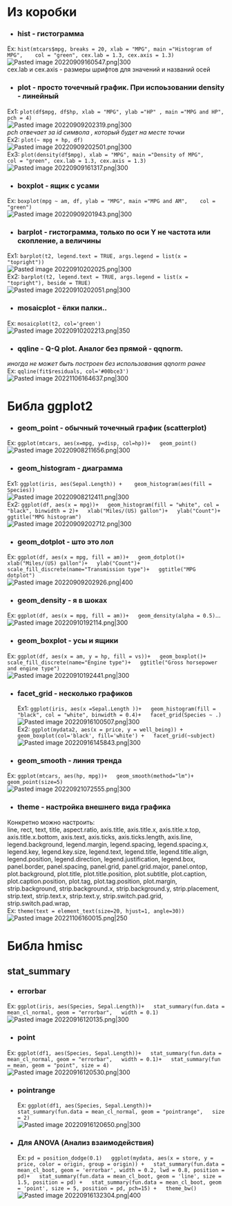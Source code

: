 # Из коробки  
- ### **hist** - гистограмма   
Ex: ```hist(mtcars$mpg, breaks = 20, xlab = "MPG", main ="Histogram of MPG",   
     col = "green", cex.lab = 1.3, cex.axis = 1.3)```    
     ![Pasted image 20220909160547.png|300](https://github.com/PolkaDott/Data-Science-Summaries/blob/main/Язык%20R/attachments/Pasted%20image%2020220909160547.png?raw=true)    
	 cex.lab и cex.axis - размеры шрифтов для значений и названий осей    
- ### **plot** - просто точечный график. При испоьзовании density - линейный    
Ex1: ```plot(df$mpg, df$hp, xlab = "MPG", ylab ="HP" , main ="MPG and HP", pch = 4)```    
![Pasted image 20220909202319.png|300](https://github.com/PolkaDott/Data-Science-Summaries/blob/main/Язык%20R/attachments/Pasted%20image%2020220909202319.png?raw=true)  
*pch отвечает за id символа , который будет на месте точки*  
Ex2: `plot(~ mpg + hp, df)`  
![Pasted image 20220909202501.png|300](https://github.com/PolkaDott/Data-Science-Summaries/blob/main/Язык%20R/attachments/Pasted%20image%2020220909202501.png?raw=true)  
Ex3: ```plot(density(df$mpg), xlab = "MPG", main ="Density of MPG",   
     col = "green", cex.lab = 1.3, cex.axis = 1.3)```  
	![Pasted image 20220909161317.png|300](https://github.com/PolkaDott/Data-Science-Summaries/blob/main/Язык%20R/attachments/Pasted%20image%2020220909161317.png?raw=true)   
- ### **boxplot** - ящик с усами  
Ex: ```boxplot(mpg ~ am, df, ylab = "MPG", main ="MPG and AM",   
        col = "green")```  
![Pasted image 20220909201943.png|300](https://github.com/PolkaDott/Data-Science-Summaries/blob/main/Язык%20R/attachments/Pasted%20image%2020220909201943.png?raw=true)  
- ### **barplot** - гистограмма, только по оси Y не частота или скопление, а величины  
Ex1: `barplot(t2, legend.text = TRUE, args.legend = list(x = "topright"))`  
![Pasted image 20220910202025.png|300](https://github.com/PolkaDott/Data-Science-Summaries/blob/main/Язык%20R/attachments/Pasted%20image%2020220910202025.png?raw=true)  
Ex2: `barplot(t2, legend.text = TRUE, args.legend = list(x = "topright"), beside = TRUE)`  
![Pasted image 20220910202051.png|300](https://github.com/PolkaDott/Data-Science-Summaries/blob/main/Язык%20R/attachments/Pasted%20image%2020220910202051.png?raw=true)  
- ### **mosaicplot** - ёлки палки..  
Ex: `mosaicplot(t2, col='green')`  
  ![Pasted image 20220910202213.png|350](https://github.com/PolkaDott/Data-Science-Summaries/blob/main/Язык%20R/attachments/Pasted%20image%2020220910202213.png?raw=true)  
  - ### qqline - Q-Q plot. Аналог без прямой - qqnorm.   
  *иногда не может быть построен без использования qqnorm ранее*  
  Ex: `qqline(fit$residuals, col='#00bce3')`  
  ![Pasted image 20221106164637.png|300](https://github.com/PolkaDott/Data-Science-Summaries/blob/main/Язык%20R/attachments/Pasted%20image%2020221106164637.png?raw=true)  
# Библа ggplot2  
- ### **geom_point** - обычный точечный график (scatterplot)  
Ex: ```ggplot(mtcars, aes(x=mpg, y=disp, col=hp))+  
  geom_point()```  
  ![Pasted image 20220908211656.png|300](https://github.com/PolkaDott/Data-Science-Summaries/blob/main/Язык%20R/attachments/Pasted%20image%2020220908211656.png?raw=true)  
- ### **geom_histogram** - диаграмма  
Ex1: ```ggplot(iris, aes(Sepal.Length)) +   
  geom_histogram(aes(fill = Species))```  
![Pasted image 20220908212411.png|300](https://github.com/PolkaDott/Data-Science-Summaries/blob/main/Язык%20R/attachments/Pasted%20image%2020220908212411.png?raw=true)  
Ex2: ```ggplot(df, aes(x = mpg))+  
  geom_histogram(fill = "white", col = "black", binwidth = 2)+  
  xlab("Miles/(US) gallon")+  
  ylab("Count")+  
  ggtitle("MPG histogram")```  
  ![Pasted image 20220909202712.png|300](https://github.com/PolkaDott/Data-Science-Summaries/blob/main/Язык%20R/attachments/Pasted%20image%2020220909202712.png?raw=true)  
- ### **geom_dotplot** -  што это лол  
Ex: ```ggplot(df, aes(x = mpg, fill = am))+  
  geom_dotplot()+  
  xlab("Miles/(US) gallon")+  
  ylab("Count")+  
  scale_fill_discrete(name="Transmission type")+  
  ggtitle("MPG dotplot")```  
  ![Pasted image 20220909202926.png|400](https://github.com/PolkaDott/Data-Science-Summaries/blob/main/Язык%20R/attachments/Pasted%20image%2020220909202926.png?raw=true)  
- ### **geom_density** - я в шоках   
Ex: ```ggplot(df, aes(x = mpg, fill = am))+  
  geom_density(alpha = 0.5)```...  
  ![Pasted image 20220910192114.png|300](https://github.com/PolkaDott/Data-Science-Summaries/blob/main/Язык%20R/attachments/Pasted%20image%2020220910192114.png?raw=true)  
- ### **geom_boxplot** - усы и ящики  
Ex: ```ggplot(df, aes(x = am, y = hp, fill = vs))+  
  geom_boxplot()+  
  scale_fill_discrete(name="Engine type")+  
  ggtitle("Gross horsepower and engine type")```  
  ![Pasted image 20220910192441.png|300](https://github.com/PolkaDott/Data-Science-Summaries/blob/main/Язык%20R/attachments/Pasted%20image%2020220910192441.png?raw=true)  
- ### **facet_grid** - несколько графиков  
  Ex1: ```ggplot(iris, aes(x =Sepal.Length ))+  
  geom_histogram(fill = "black", col = "white", binwidth = 0.4)+  
  facet_grid(Species ~ .)```  
  ![Pasted image 20220916100507.png|300](https://github.com/PolkaDott/Data-Science-Summaries/blob/main/Язык%20R/attachments/Pasted%20image%2020220916100507.png?raw=true)  
Ex2: ```ggplot(mydata2, aes(x = price, y = well_being)) +  
  geom_boxplot(col='black', fill='white') +  
  facet_grid(~subject)```  
![Pasted image 20220916145843.png|300](https://github.com/PolkaDott/Data-Science-Summaries/blob/main/Язык%20R/attachments/Pasted%20image%2020220916145843.png?raw=true)  
- ### **geom_smooth** - линия тренда  
Ex: ```ggplot(mtcars, aes(hp, mpg))+  
	geom_smooth(method="lm")+  
	geom_point(size=5)```  
	![Pasted image 20220921072555.png|300](https://github.com/PolkaDott/Data-Science-Summaries/blob/main/Язык%20R/attachments/Pasted%20image%2020220921072555.png?raw=true)  
- ### **theme** - настройка внешнего вида графика  
Конкретно можно настроить:  
  line, rect, text, title, aspect.ratio, axis.title, axis.title.x, axis.title.x.top, axis.title.x.bottom, axis.text, axis.ticks, axis.ticks.length, axis.line, legend.background, legend.margin, legend.spacing, legend.spacing.x, legend.key, legend.key.size, legend.text, legend.title, legend.title.align, legend.position, legend.direction, legend.justification, legend.box, panel.border, panel.spacing, panel.grid, panel.grid.major, panel.ontop, plot.background, plot.title, plot.title.position, plot.subtitle, plot.caption, plot.caption.position, plot.tag, plot.tag.position, plot.margin, strip.background, strip.background.x, strip.background.y, strip.placement, strip.text, strip.text.x, strip.text.y, strip.switch.pad.grid, strip.switch.pad.wrap,  
Ex: `theme(text = element_text(size=20, hjust=1, angle=30))`  
![Pasted image 20221106160015.png|250](https://github.com/PolkaDott/Data-Science-Summaries/blob/main/Язык%20R/attachments/Pasted%20image%2020221106160015.png?raw=true)  
# Библа hmisc  
## stat_summary  
- ### **errorbar**   
Ex: ```ggplot(iris, aes(Species, Sepal.Length))+  
  stat_summary(fun.data = mean_cl_normal, geom = "errorbar",  
               width = 0.1)```  
![Pasted image 20220916120135.png|300](https://github.com/PolkaDott/Data-Science-Summaries/blob/main/Язык%20R/attachments/Pasted%20image%2020220916120135.png?raw=true)  
- ### **point**   
Ex: ```ggplot(df1, aes(Species, Sepal.Length))+  
  stat_summary(fun.data = mean_cl_normal, geom = "errorbar",  
               width = 0.1)+  
  stat_summary(fun = mean, geom = "point", size = 4)```  
  ![Pasted image 20220916120530.png|300](https://github.com/PolkaDott/Data-Science-Summaries/blob/main/Язык%20R/attachments/Pasted%20image%2020220916120530.png?raw=true)  
- ### **pointrange**   
  Ex: ```ggplot(df1, aes(Species, Sepal.Length))+  
  stat_summary(fun.data = mean_cl_normal, geom = "pointrange",  
               size = 2)```  
  ![Pasted image 20220916120650.png|300](https://github.com/PolkaDott/Data-Science-Summaries/blob/main/Язык%20R/attachments/Pasted%20image%2020220916120650.png?raw=true)  
- ### Для ANOVA (Анализ взаимодействия)  
  Ex: ```pd = position_dodge(0.1)  
ggplot(mydata, aes(x = store, y = price, color = origin, group = origin)) +  
  stat_summary(fun.data = mean_cl_boot, geom = 'errorbar', width = 0.2, lwd = 0.8, position = pd)+  
  stat_summary(fun.data = mean_cl_boot, geom = 'line', size = 1.5, position = pd) +  
  stat_summary(fun.data = mean_cl_boot, geom = 'point', size = 5, position = pd, pch=15) +  
  theme_bw()```  
  ![Pasted image 20220916132304.png|400](https://github.com/PolkaDott/Data-Science-Summaries/blob/main/Язык%20R/attachments/Pasted%20image%2020220916132304.png?raw=true)